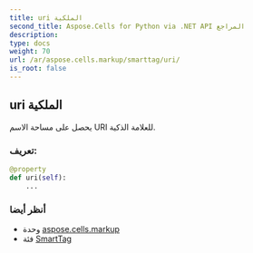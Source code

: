 ```yaml
---
title: uri الملكية
second_title: Aspose.Cells for Python via .NET API المراجع
description:
type: docs
weight: 70
url: /ar/aspose.cells.markup/smarttag/uri/
is_root: false
---
```

##  uri الملكية

يحصل على مساحة الاسم URI للعلامة الذكية.
###  تعريف:
```python
@property
def uri(self):
    ...
```

###  أنظر أيضا
* وحدة [aspose.cells.markup](../../)
* فئة [SmartTag](/cells/python-net/ar/aspose.cells.markup/smarttag)

